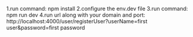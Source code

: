 1.run command: npm install
2.configure the env.dev file
3.run command: npm run dev
4.run url along with your domain and port: http://localhost:4000/user/registerUser?userName=first user&password=first password
